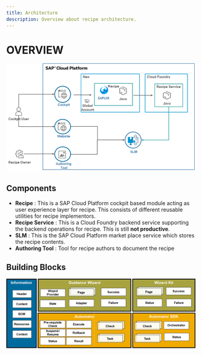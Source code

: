 ```yaml
---
title: Architecture
description: Overview about recipe architecture.
---
```


# OVERVIEW

![HighLevel.png](./images/HighLevel.png)

## **Components**

- **Recipe** : This is a SAP Cloud Platform cockpit based module acting as user experience layer for recipe. This consists of different reusable utilities for recipe implementors.
- **Recipe Service** : This is a Cloud Foundry backend service supporting the backend operations for recipe. This is still **not productive**.
- **SLM** : This is the SAP Cloud Platform market place service which stores the recipe contents.
- **Authoring Tool** : Tool for recipe authors to document the recipe


## **Building Blocks**
![model](images/buildingblocks.png)